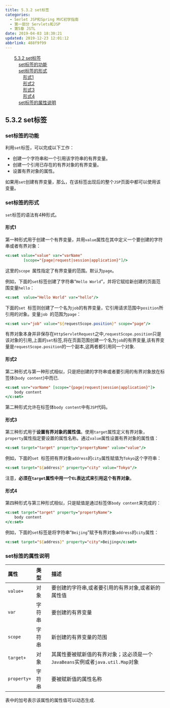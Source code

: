 ```yaml
---
title: 5.3.2 set标签
categories: 
  - Serlet JSP和Spring MVC初学指南
  - 第一部分 Servlets和JSP
  - 第5章 JSTL
date: 2019-04-03 18:30:21
updated: 2019-12-23 12:01:12
abbrlink: 488f9f99
---
```

<div id='my_toc'><a href="/JavaReadingNotes/488f9f99/#5-3-2-set标签" class="header_2">5.3.2 set标签</a>&nbsp;<br><a href="/JavaReadingNotes/488f9f99/#set标签的功能" class="header_3">set标签的功能</a>&nbsp;<br><a href="/JavaReadingNotes/488f9f99/#set标签的形式" class="header_3">set标签的形式</a>&nbsp;<br><a href="/JavaReadingNotes/488f9f99/#形式1" class="header_4">形式1</a>&nbsp;<br><a href="/JavaReadingNotes/488f9f99/#形式2" class="header_4">形式2</a>&nbsp;<br><a href="/JavaReadingNotes/488f9f99/#形式3" class="header_4">形式3</a>&nbsp;<br><a href="/JavaReadingNotes/488f9f99/#形式4" class="header_4">形式4</a>&nbsp;<br><a href="/JavaReadingNotes/488f9f99/#set标签的属性说明" class="header_3">set标签的属性说明</a>&nbsp;<br></div>
<style>.header_1{margin-left: 1em;}.header_2{margin-left: 2em;}.header_3{margin-left: 3em;}.header_4{margin-left: 4em;}.header_5{margin-left: 5em;}.header_6{margin-left: 6em;}</style>
<!--more-->
<script>if (navigator.platform.search('arm')==-1){document.getElementById('my_toc').style.display = 'none';}var e,p = document.getElementsByTagName('p');while (p.length>0) {e = p[0];e.parentElement.removeChild(e);}</script>

<!--end-->
## 5.3.2 set标签 ##
### set标签的功能 ###
利用`set`标签，可以完成以下工作：
- 创建一个字符串和一个引用该字符串的有界变量。
- 创建一个引用已存在的有界对象的有界变量。
- 设置有界对象的属性。

如果用`set`创建有界变量，那么，在该标签出现后的整个`JSP`页面中都可以使用该变量。
### set标签的形式 ###
`set`标签的语法有4种形式。
#### 形式1 ####
第一种形式用于创建一个有界变量，并用`value`属性在其中定义一个要创建的字符串或者有界对象：
```jsp
<c:set value="value" var="varName"
        [scope="{page|request|session|application}"]/>
```
这里的`scope `属性指定了有界变量的范围。默认为`page`。

例如，下面的`set`标签创建了字符串“`Hello World`”，并将它赋给新创建的页面范围变量`hello`：
```jsp
<c:set  value="Hello World" var="hello"/>
```
下面的`set `标签则创建了一个名为`job`的有界变量，它引用请求范围中`position`所引用的对象。变量`job `的范围为`page`：
```jsp
<c:set var="job" value="${requestScope.position}" scope="page"/>
```
有界对象本身并非保存在`HttpServletRequest`之中,`requestScope.position`只是该对象的引用,上面的`set`标签,将在页面范围创建一个名为`job`的有界变量,该有界变量是`requestScope.position`的一个副本,这两者都引用同一个对象.
#### 形式2 ####
第二种形式与第一种形式相似，只是把创建的字符串或者要引用的有界对象放在标签体(`body content`)中而已.
```jsp
<c:set var="varName" [scope="{page|request|session|application}"]>
    body content
</c:set>
```
第二种形式允许在标签体`body content`中有`JSP`代码。

#### 形式3 ####
第三种形式用于**设置有界对象的属性值**。使用`target`属性定义有界对象，`property`属性指定要设置的属性名称。通过`value`属性设置有界对象的属性值：
```jsp
<c:set target="target" property="propertyName" value="value"/>
```
例如，下面的`set `标签把有界对象`address`的`city`属性赋值为`Tokyo`这个字符串：
```jsp
<c:set target="${address}" property="city" value="Tokyo"/>
```
注意，**必须在`target`属性中用一个`EL`表达式来引用这个有界对象**。
#### 形式4 ####
第四种形式与第三种形式相似，只是赋值是通过标签体`body content`来完成的：
```jsp
<c:set target="target" property="propertyName">
    body content
</c:set>
```
例如，下面的`set`标签是将字符串“`Beijing`”赋予有界对象`address`的`city`属性：
```jsp
<c:set target="${address}" property="city">Beijing</c:set>
```
### set标签的属性说明 ###

|属性|类型|描述|
|:---|:---|:---|
|`value+`|对象|要创建的字符串,或者要引用的有界对象,或者新的属性值|
|`var`|字符串|要创建的有界变量|
|`scope`|字符串|新创建的有界变量的范围|
|`target+`|对象|其属性要被赋新值的有界对象；这必须是一个`JavaBeans`实例或者`java.util.Map`对象|
|`property+`|字符串|要被赋新值的属性名称|

表中的加号表示该属性的属性值可以动态生成.



